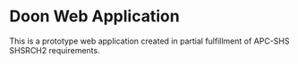 <h1>Doon Web Application</h1>
This is a prototype web application created in partial fulfillment of APC-SHS SHSRCH2 requirements.
